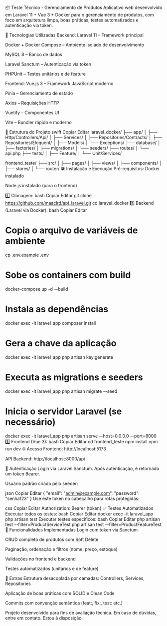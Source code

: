 📦 Teste Técnico - Gerenciamento de Produtos
Aplicativo web desenvolvido em Laravel 11 + Vue 3 + Docker para o gerenciamento de produtos, com foco em arquitetura limpa, boas práticas, testes automatizados e autenticação via token.

🚀 Tecnologias Utilizadas
Backend:
Laravel 11 – Framework principal

Docker + Docker Compose – Ambiente isolado de desenvolvimento

MySQL 8 – Banco de dados

Laravel Sanctum – Autenticação via token

PHPUnit – Testes unitários e de feature

Frontend:
Vue.js 3 – Framework JavaScript moderno

Pinia – Gerenciamento de estado

Axios – Requisições HTTP

Vuetify – Componentes UI

Vite – Bundler rápido e moderno

📂 Estrutura do Projeto
swift
Copiar
Editar
laravel_docker/
├── app/
│   ├── Http/Controllers/Api/
│   ├── Services/
│   ├── Repositories/Contracts/
│   ├── Repositories/Eloquent/
│   ├── Models/
│   └── Exceptions/
├── database/
│   ├── factories/
│   ├── migrations/
│   └── seeders/
├── routes/
│   └── api.php
├── tests/
│   ├── Feature/
│   └── Unit/Services/

frontend_teste/
├── src/
│   ├── pages/
│   ├── views/
│   ├── components/
│   ├── stores/
│   └── router/
🛠️ Instalação e Execução
Pré-requisitos:
Docker instalado

Node.js instalado (para o frontend)

1️⃣ Clonagem:
bash
Copiar
Editar
git clone https://github.com/maaclrd/api_laravel.git
cd laravel_docker
2️⃣ Backend (Laravel via Docker):
bash
Copiar
Editar
# Copia o arquivo de variáveis de ambiente
cp .env.example .env

# Sobe os containers com build
docker-compose up -d --build

# Instala as dependências
docker exec -it laravel_app composer install

# Gera a chave da aplicação
docker exec -it laravel_app php artisan key:generate

# Executa as migrations e seeders
docker exec -it laravel_app php artisan migrate --seed

# Inicia o servidor Laravel (se necessário)
docker exec -it laravel_app php artisan serve --host=0.0.0.0 --port=8000
3️⃣ Frontend (Vue 3):
bash
Copiar
Editar
cd frontend_teste
npm install
npm run dev
🌐 Acesso
Frontend: http://localhost:5173

API Backend: http://localhost:8000/api

🔐 Autenticação
Login via Laravel Sanctum. Após autenticação, é retornado um token Bearer.

Usuário padrão criado pelo seeder:

json
Copiar
Editar
{
  "email": "admin@example.com",
  "password": "senha123"
}
Use este token no cabeçalho para rotas protegidas:

css
Copiar
Editar
Authorization: Bearer {token}
✅ Testes Automatizados
Executar todos os testes:
bash
Copiar
Editar
docker exec -it laravel_app php artisan test
Executar testes específicos:
bash
Copiar
Editar
php artisan test --filter=ProductServiceTest
php artisan test --filter=ProductFeatureTest
🧪 Funcionalidades Implementadas
Login com token via Sanctum

CRUD completo de produtos com Soft Delete

Paginação, ordenação e filtros (nome, preço, estoque)

Validações no frontend e backend

Testes automatizados (unitários e de feature)

📌 Extras
Estrutura desacoplada por camadas: Controllers, Services, Repositories

Aplicação de boas práticas com SOLID e Clean Code

Commits com convenção semântica (feat:, fix:, test: etc.)

Projeto desenvolvido para fins de avaliação técnica.
Em caso de dúvidas, entre em contato. Estou à disposição.

